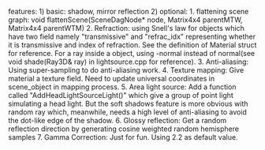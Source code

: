 features: 
	1) basic: shadow, mirror reflection
	2) optional: 
		1. flattening scene graph: 
			void flattenScene(SceneDagNode* node, Matrix4x4 parentMTW, 
				Matrix4x4 parentWTM) 
		2. Refraction:
			using Snell's law for objects which have two field namely "transmissive" 
			and "refrac_idx" representing whether it is transmissive and index of refraction.
			See the definition of Material struct for reference. For a ray inside a object,
			using -normal instead of normal(see void shade(Ray3D& ray) in lightsource.cpp 
			for reference).
		3. Anti-aliasing:
			Using super-sampling to do anti-aliasing work.
		4. Texture mapping:
			Give material a texture field. Need to update universal coordinates in scene_object 
			in mapping process.
		5. Area light source:
			Add a function called "AddHeadLightSourceLight()" which give a group of point light 
			simulating a head light. But the soft shadows feature is more obvious with random ray 
			which, meanwhile, needs a high level of anti-aliasing to avoid the dot-like edge of 
			the shadow.
		6. Glossy reflection:
			Get a random reflection direction by generating cosine weighted random hemisphere samples
		7. Gamma Correction:
			Just for fun. Using 2.2 as default value.